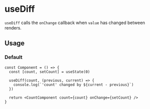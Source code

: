 # useDiff

`useDiff` calls the `onChange` callback when `value` has changed between renders.

## Usage

### Default

```tsx
const Component = () => {
  const [count, setCount] = useState(0)

  useDiff(count, (previous, current) => {
    console.log(`'count' changed by ${current - previous}`)
  })

  return <CountComponent count={count} onChange={setCount} />
}
```
